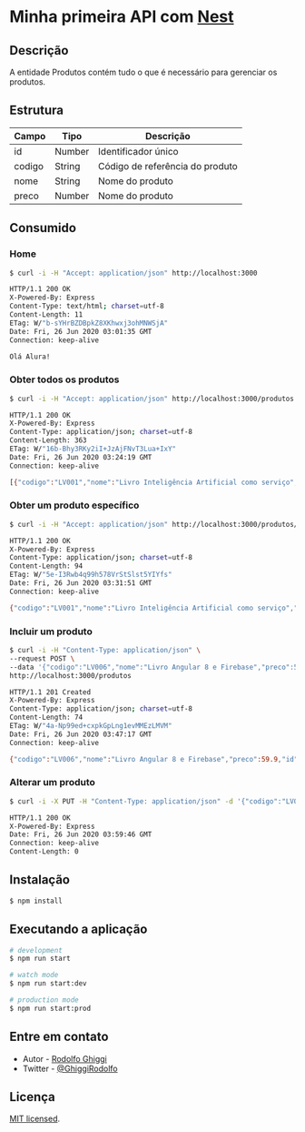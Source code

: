 # Minha primeira API com [Nest](https://nestjs.com/)

## Descrição

A entidade Produtos contém tudo o que é necessário para gerenciar os produtos.

## Estrutura

| Campo   | Tipo   | Descrição                       |
| ------- | ------ | ------------------------------- |
| id      | Number | Identificador único             |
| codigo  | String | Código de referência do produto |
| nome    | String | Nome do produto                 |
| preco   | Number | Nome do produto                 |


## Consumido

### Home
```bash
$ curl -i -H "Accept: application/json" http://localhost:3000

HTTP/1.1 200 OK
X-Powered-By: Express
Content-Type: text/html; charset=utf-8
Content-Length: 11
ETag: W/"b-sYHrBZDBpkZ8XKhwxj3ohMNWSjA"
Date: Fri, 26 Jun 2020 03:01:35 GMT
Connection: keep-alive

Olá Alura!
```

### Obter todos os produtos

```bash
$ curl -i -H "Accept: application/json" http://localhost:3000/produtos

HTTP/1.1 200 OK
X-Powered-By: Express
Content-Type: application/json; charset=utf-8
Content-Length: 363
ETag: W/"16b-Bhy3RKy2iI+JzAjFNvT3Lua+IxY"
Date: Fri, 26 Jun 2020 03:24:19 GMT
Connection: keep-alive

[{"codigo":"LV001","nome":"Livro Inteligência Artificial como serviço","preco":29.9},{"codigo":"LV002","nome":"Livro Ionic 4","preco":39.9},{"codigo":"LV003","nome":"Livro Acessibilidade na Web","preco":49.9},{"codigo":"LV004","nome":"Livro React Native","preco":19.9},{"codigo":"LV005","nome":"Livro Manual de sobrevivência do novo programador","preco":29.9}]
```

### Obter um produto específico

```bash
$ curl -i -H "Accept: application/json" http://localhost:3000/produtos/1

HTTP/1.1 200 OK
X-Powered-By: Express
Content-Type: application/json; charset=utf-8
Content-Length: 94
ETag: W/"5e-I3Rwb4q99h578VrStSlst5YIYfs"
Date: Fri, 26 Jun 2020 03:31:51 GMT
Connection: keep-alive

{"codigo":"LV001","nome":"Livro Inteligência Artificial como serviço","preco":29.9,"id":"1"}
```

### Incluir um produto

```bash
$ curl -i -H "Content-Type: application/json" \
--request POST \
--data '{"codigo":"LV006","nome":"Livro Angular 8 e Firebase","preco":59.9}' \
http://localhost:3000/produtos

HTTP/1.1 201 Created
X-Powered-By: Express
Content-Type: application/json; charset=utf-8
Content-Length: 74
ETag: W/"4a-Np99ed+cxpkGpLng1evMMEzLMVM"
Date: Fri, 26 Jun 2020 03:47:17 GMT
Connection: keep-alive

{"codigo":"LV006","nome":"Livro Angular 8 e Firebase","preco":59.9,"id":6}

```

### Alterar um produto
```bash
$ curl -i -X PUT -H "Content-Type: application/json" -d '{"codigo":"LV006","nome":"Livro Angular 8 e Firebase","preco":59.9,"id":6}' http://localhost:3000/produtos/6

HTTP/1.1 200 OK
X-Powered-By: Express
Date: Fri, 26 Jun 2020 03:59:46 GMT
Connection: keep-alive
Content-Length: 0

```

## Instalação

```bash
$ npm install
```

## Executando a aplicação

```bash
# development
$ npm run start

# watch mode
$ npm run start:dev

# production mode
$ npm run start:prod
```

## Entre em contato

- Autor - [Rodolfo Ghiggi](https://rodolfoghi.github.io/)
- Twitter - [@GhiggiRodolfo](https://twitter.com/GhiggiRodolfo)

## Licença

  [MIT licensed](LICENSE).
